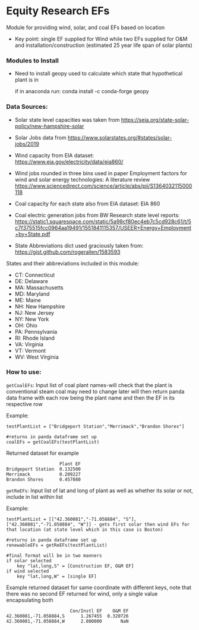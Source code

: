 # Equity Research EFs
 Module for providing wind, solar, and coal EFs based on location
 * Key point: single EF supplied for Wind while two EFs supplied for O&M and installation/construction (estimated 25 year life span of solar plants)
### Modules to Install
* Need to install geopy used to calculate which state that hypothetical plant is in
    
    if in anaconda run: 
    conda install -c conda-forge geopy
### Data Sources:
* Solar state level capacities was taken from https://seia.org/state-solar-policy/new-hampshire-solar
* Solar Jobs data from https://www.solarstates.org/#states/solar-jobs/2019

* Wind capacity from EIA dataset: https://www.eia.gov/electricity/data/eia860/
* Wind jobs rounded in three bins used in paper Employment factors for wind and solar energy technologies: A literature review https://www.sciencedirect.com/science/article/abs/pii/S1364032115000118

* Coal capacity for each state also from EIA dataset: EIA 860
* Coal electric generation jobs from BW Research state level reports: https://static1.squarespace.com/static/5a98cf80ec4eb7c5cd928c61/t/5c7f375515fcc0964aa19491/1551841115357/USEER+Energy+Employment+by+State.pdf

* State Abbreviations dict used graciously taken from: https://gist.github.com/rogerallen/1583593


States and their abbreviations included in this module:
* CT: Connecticut
* DE: Delaware
* MA: Massachusetts
* MD: Maryland
* ME: Maine
* NH: New Hampshire
* NJ: New Jersey
* NY: New York
* OH: Ohio
* PA: Pennsylvania
* RI: Rhode Island
* VA: Virginia
* VT: Vermont
* WV: West Virginia

### How to use:

`getCoalEFs`: Input list of coal plant names-will check that the plant is conventional steam coal may need to change later will then return 
panda data frame with each row being the plant name and then the EF in its respective row

Example: 
    
    testPlantList = ["Bridgeport Station","Merrimack","Brandon Shores"]

    #returns in panda dataframe set up
    coalEFs = getCoalEFs(testPlantList)

Returned dataset for example


                        Plant EF
    Bridgeport Station  0.132500
    Merrimack           0.209227
    Brandon Shores      0.457080

    
`getReEFs`: Input list of lat and long of plant as well as whether its solar or not, include in list within list

Example: 
    
    testPlantList = [["42.360081","-71.058884", "S"],["42.360081","-71.058884", "W"]] - gets first solar then wind EFs for that location (at state level which in this case is Boston)
    
    #returns in panda dataframe set up
    renewableEFs = getReEFs(testPlantList)

    #final format will be in two manners
    if solar selected
        key "lat,long,S" = [Construction EF, O&M EF]
    if wind selected
        key "lat,long,W" = [single EF]

Example returned dataset for same coordinate with different keys, note that there was no second EF returned for wind, only a single value encapsulating both


                            Con/Instl EF    O&M EF
    42.360081,-71.058884,S      1.267455  0.320726
    42.360081,-71.058884,W      2.800000       NaN